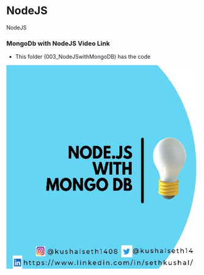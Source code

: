 # NodeJS
NodeJS

### MongoDb with NodeJS Video Link
- This folder (003_NodeJSwithMongoDB) has the code 

[![Watch the video](https://github.com/kushalseth/NodeJS/blob/main/mongodbwithnode.jpg)](https://youtu.be/UDLkaUVLfrY)
